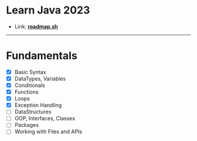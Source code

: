# Learn Java 2023
- Link: **[roadmap.sh](https://roadmap.sh/java/)**
___
# Fundamentals
- [x] Basic Syntax
- [x] DataTypes, Variables
- [x] Conditionals
- [x] Functions
- [x] Loops
- [x] Exception Handling
- [ ] DataStructures
- [ ] OOP, Interfaces, Classes
- [ ] Packages
- [ ] Working with Files and APIs